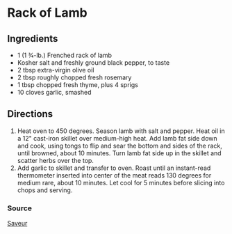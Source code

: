 # Rack of Lamb

## Ingredients

- 1 (1 3⁄4-lb.) Frenched rack of lamb
- Kosher salt and freshly ground black pepper, to taste
- 2 tbsp extra-virgin olive oil
- 2 tbsp roughly chopped fresh rosemary
- 1 tbsp chopped fresh thyme, plus 4 sprigs
- 10 cloves garlic, smashed

## Directions

1. Heat oven to 450 degrees. Season lamb with salt and pepper. Heat oil in a 12"
   cast-iron skillet over medium-high heat. Add lamb fat side down and cook,
   using tongs to flip and sear the bottom and sides of the rack, until
   browned, about 10 minutes. Turn lamb fat side up in the skillet and scatter
   herbs over the top.
1. Add garlic to skillet and transfer to oven. Roast until an instant-read
   thermometer inserted into center of the meat reads 130 degrees for medium rare,
   about 10 minutes. Let cool for 5 minutes before slicing into chops and
   serving.

### Source

[Saveur](https://www.saveur.com/rack-of-lamb-with-rosemary-and-thyme-recipe/)
